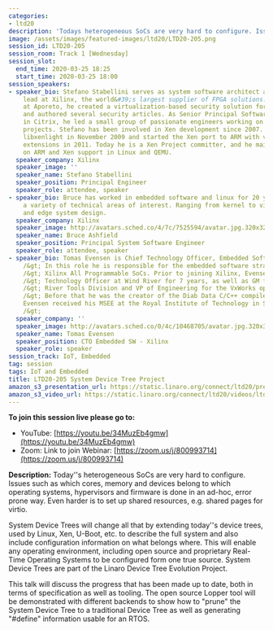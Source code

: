 ```yaml
---
categories:
- ltd20
description: 'Todays heterogeneous SoCs are very hard to configure. Issues such as which cores, memory and devices belong to which operating systems, hypervisors and firmware is done in an ad-hoc, error prone way.'
image: /assets/images/featured-images/ltd20/LTD20-205.png
session_id: LTD20-205
session_room: Track 1 [Wednesday]
session_slot:
  end_time: 2020-03-25 18:25
  start_time: 2020-03-25 18:00
session_speakers:
- speaker_bio: Stefano Stabellini serves as system software architect and virtualization
    lead at Xilinx, the world&#39;s largest supplier of FPGA solutions. Previously,
    at Aporeto, he created a virtualization-based security solution for containers
    and authored several security articles. As Senior Principal Software Engineer
    in Citrix, he led a small group of passionate engineers working on Open Source
    projects. Stefano has been involved in Xen development since 2007. He created
    libxenlight in November 2009 and started the Xen port to ARM with virtualization
    extensions in 2011. Today he is a Xen Project committer, and he maintains Xen
    on ARM and Xen support in Linux and QEMU.
  speaker_company: Xilinx
  speaker_image: ''
  speaker_name: Stefano Stabellini
  speaker_position: Principal Engineer
  speaker_role: attendee, speaker
- speaker_bio: Bruce has worked in embedded software and linux for 20 years and has
    a variety of technical areas of interest. Ranging from kernel to virtualization/containers
    and edge system design.
  speaker_company: Xilinx
  speaker_image: http://avatars.sched.co/4/7c/7525594/avatar.jpg.320x320px.jpg?aed
  speaker_name: Bruce Ashfield
  speaker_position: Principal System Software Engineer
  speaker_role: attendee, speaker
- speaker_bio: Tomas Evensen is Chief Technology Officer, Embedded Software at Xilinx.&lt;br
    /&gt; In this role he is responsible for the embedded software strategy for&lt;br
    /&gt; Xilinx All Programmable SoCs. Prior to joining Xilinx, Evensen was Chief&lt;br
    /&gt; Technology Officer at Wind River for 7 years, as well as GM for the Wind&lt;br
    /&gt; River Tools Division and VP of Engineering for the VxWorks operating system.&lt;br
    /&gt; Before that he was the creator of the Diab Data C/C++ compilers.&lt;br /&gt;
    Evensen received his MSEE at the Royal Institute of Technology in Stockholm, Sweden.&lt;br
    /&gt;
  speaker_company: ''
  speaker_image: http://avatars.sched.co/0/4c/10468705/avatar.jpg.320x320px.jpg?0b9
  speaker_name: Tomas Evensen
  speaker_position: CTO Embedded SW - Xilinx
  speaker_role: speaker
session_track: IoT, Embedded
tag: session
tags: IoT and Embedded
title: LTD20-205 System Device Tree Project
amazon_s3_presentation_url: https://static.linaro.org/connect/ltd20/presentations/LTD20-205-0.pdf
amazon_s3_video_url: https://static.linaro.org/connect/ltd20/videos/ltd20-205.mp4
---
```

**To join this session live please go to:**

*   YouTube: [https://youtu.be/34MuzEb4gmw](https://youtu.be/34MuzEb4gmw)
*   Zoom: Link to join Webinar: [https://zoom.us/j/800993714](https://zoom.us/j/800993714)

**Description:**
Today''s heterogeneous SoCs are very hard to configure. Issues such as which cores, memory and devices belong to which operating systems, hypervisors and firmware is done in an ad-hoc, error prone way. Even harder is to set up shared resources, e.g. shared pages for virtio.

System Device Trees will change all that by extending today''s device trees, used by Linux, Xen, U-Boot, etc. to describe the full system and also include configuration information on what belongs where. This will enable any operating environment, including open source and proprietary Real-Time Operating Systems to be configured form one true source. System Device Trees are part of the Linaro Device Tree Evolution Project.

This talk will discuss the progress that has been made up to date, both in terms of specification as well as tooling. The open source Lopper tool will be demonstrated with different backends to show how to "prune" the System Device Tree to a traditional Device Tree as well as generating "#define" information usable for an RTOS.
